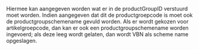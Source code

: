 Hiermee kan aangegeven worden wat er in de productGroupID verstuurd moet worden. Indien aangegeven dat dit de productgroepcode is moet ook de productgroupschemename gevuld worden. Als er wordt gekozen voor artikelgroepcode, dan kan er ook een productgroupschemename worden ingevoerd; als deze leeg wordt gelaten, dan wordt VBN als scheme name opgeslagen.